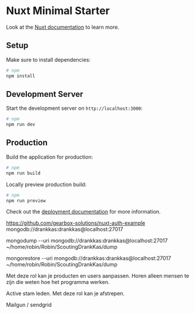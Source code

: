 # Nuxt Minimal Starter

Look at the [Nuxt documentation](https://nuxt.com/docs/getting-started/introduction) to learn more.

## Setup

Make sure to install dependencies:

```bash
# npm
npm install
```

## Development Server

Start the development server on `http://localhost:3000`:

```bash
# npm
npm run dev
```

## Production

Build the application for production:

```bash
# npm
npm run build
```

Locally preview production build:

```bash
# npm
npm run preview
```

Check out the [deployment documentation](https://nuxt.com/docs/getting-started/deployment) for more information.



https://github.com/gearbox-solutions/nuxt-auth-example
mongodb://drankkas:drankkas@localhost:27017


mongodump --uri mongodb://drankkas:drankkas@localhost:27017 ~/home/robin/Robin/ScoutingDrankKas/dump

mongorestore --uri mongodb://drankkas:drankkas@localhost:27017 ~/home/robin/Robin/ScoutingDrankKas/dump


Met deze rol kan je producten en users aanpassen.
Horen alleen mensen te zijn die weten hoe het programma werken.

Active stam leden.
Met deze rol kan je afstrepen.





Mailgun / sendgrid